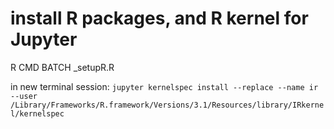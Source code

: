 # install R packages, and R kernel for Jupyter
R CMD BATCH _setupR.R

in new terminal session:
`jupyter kernelspec install --replace --name ir --user /Library/Frameworks/R.framework/Versions/3.1/Resources/library/IRkernel/kernelspec`
